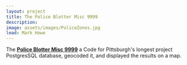 ```yaml
---
layout: project
title: The Police Blotter Misc 9999
description: 
image: assets/images/PoliceZones.jpg
lead: Mark Howe
---
```


The [**Police Blotter Misc 9999**](/misc9999) a Code for Pittsburgh's longest project PostgresSQL database, geocoded it, and displayed the results on a map.
